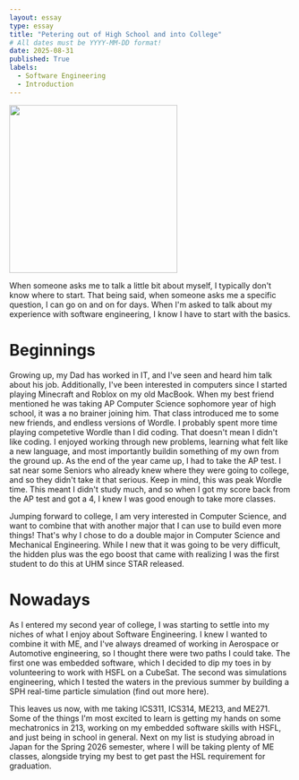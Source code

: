 ```yaml
---
layout: essay
type: essay
title: "Petering out of High School and into College"
# All dates must be YYYY-MM-DD format!
date: 2025-08-31
published: True
labels:
  - Software Engineering
  - Introduction
---
```

<img width="300px" 
     class="rounded float-start pe-4" 
     src="../img/about-me.png" >

When someone asks me to talk a little bit about myself, I typically don't know where to start. That being said, when someone asks me a specific question, I can go on and on for days. When I'm asked to talk about my experience with software engineering, I know I have to start with the basics.

# Beginnings
Growing up, my Dad has worked in IT, and I've seen and heard him talk about his job. Additionally, I've been interested in computers since I started playing Minecraft and Roblox on my old MacBook. When my best friend mentioned he was taking AP Computer Science sophomore year of high school, it was a no brainer joining him. That class introduced me to some new friends, and endless versions of Wordle. I probably spent more time playing competetive Wordle than I did coding. That doesn't mean I didn't like coding. I enjoyed working through new problems, learning what felt like a new language, and most importantly buildin something of my own from the ground up. As the end of the year came up, I had to take the AP test. I sat near some Seniors who already knew where they were going to college, and so they didn't take it that serious. Keep in mind, this was peak Wordle time. This meant I didn't study much, and so when I got my score back from the AP test and got a 4, I knew I was good enough to take more classes.

Jumping forward to college, I am very interested in Computer Science, and want to combine that with another major that I can use to build even more things! That's why I chose to do a double major in Computer Science and Mechanical Engineering. While I new that it was going to be very difficult, the hidden plus was the ego boost that came with realizing I was the first student to do this at UHM since STAR released.

# Nowadays
As I entered my second year of college, I was starting to settle into my niches of what I enjoy about Software Engineering. I knew I wanted to combine it with ME, and I've always dreamed of working in Aerospace or Automotive engineering, so I thought there were two paths I could take. The first one was embedded software, which I decided to dip my toes in by volunteering to work with HSFL on a CubeSat. The second was simulations engineering, which I tested the waters in the previous summer by building a SPH real-time particle simulation (find out more here).

This leaves us now, with me taking ICS311, ICS314, ME213, and ME271. Some of the things I'm most excited to learn is getting my hands on some mechatronics in 213, working on my embedded software skills with HSFL, and just being in school in general. Next on my list is studying abroad in Japan for the Spring 2026 semester, where I will be taking plenty of ME classes, alongside trying my best to get past the HSL requirement for graduation.
